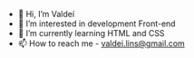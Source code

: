 - 👋 Hi, I’m Valdeí
- 👀 I’m interested in development Front-end
- 🌱 I’m currently learning HTML and CSS
- 📫 How to reach me - valdei.lins@gmail.com

